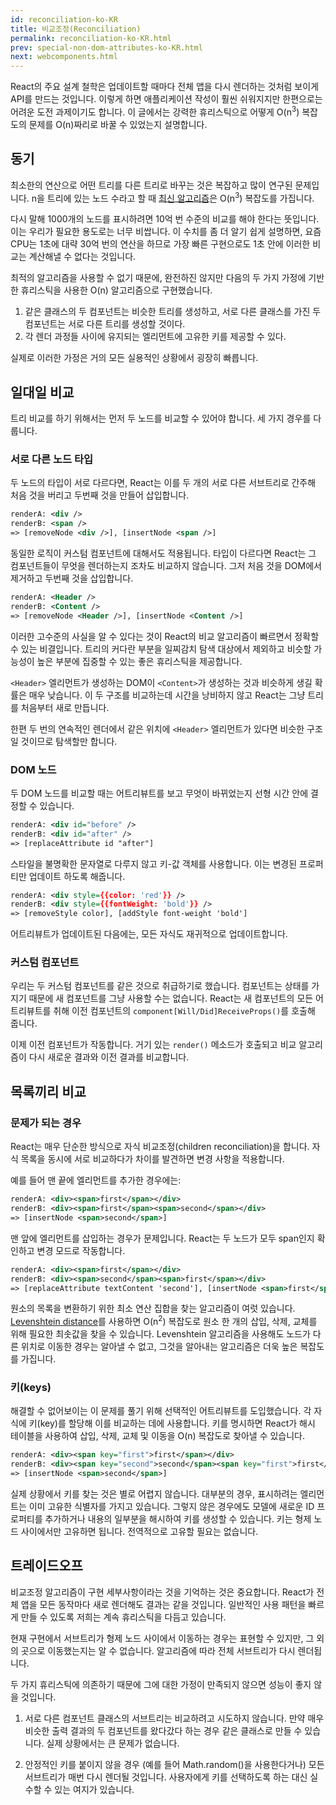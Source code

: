 ```yaml
---
id: reconciliation-ko-KR
title: 비교조정(Reconciliation)
permalink: reconciliation-ko-KR.html
prev: special-non-dom-attributes-ko-KR.html
next: webcomponents.html
---
```


React의 주요 설계 철학은 업데이트할 때마다 전체 앱을 다시 렌더하는 것처럼 보이게 API를 만드는 것입니다. 이렇게 하면 애플리케이션 작성이 훨씬 쉬워지지만 한편으로는 어려운 도전 과제이기도 합니다. 이 글에서는 강력한 휴리스틱으로 어떻게 O(n<sup>3</sup>) 복잡도의 문제를 O(n)짜리로 바꿀 수 있었는지 설명합니다.


## 동기

최소한의 연산으로 어떤 트리를 다른 트리로 바꾸는 것은 복잡하고 많이 연구된 문제입니다. n을 트리에 있는 노드 수라고 할 때 [최신 알고리즘](http://grfia.dlsi.ua.es/ml/algorithms/references/editsurvey_bille.pdf)은 O(n<sup>3</sup>) 복잡도를 가집니다.

다시 말해 1000개의 노드를 표시하려면 10억 번 수준의 비교를 해야 한다는 뜻입니다. 이는 우리가 필요한 용도로는 너무 비쌉니다. 이 수치를 좀 더 알기 쉽게 설명하면, 요즘 CPU는 1초에 대략 30억 번의 연산을 하므로 가장 빠른 구현으로도 1초 안에 이러한 비교는 계산해낼 수 없다는 것입니다.

최적의 알고리즘을 사용할 수 없기 때문에, 완전하진 않지만 다음의 두 가지 가정에 기반한 휴리스틱을 사용한 O(n) 알고리즘으로 구현했습니다.

1. 같은 클래스의 두 컴포넌트는 비슷한 트리를 생성하고, 서로 다른 클래스를 가진 두 컴포넌트는 서로 다른 트리를 생성할 것이다.
2. 각 렌더 과정들 사이에 유지되는 엘리먼트에 고유한 키를 제공할 수 있다.

실제로 이러한 가정은 거의 모든 실용적인 상황에서 굉장히 빠릅니다.


## 일대일 비교

트리 비교를 하기 위해서는 먼저 두 노드를 비교할 수 있어야 합니다. 세 가지 경우를 다룹니다.


### 서로 다른 노드 타입

두 노드의 타입이 서로 다르다면, React는 이를 두 개의 서로 다른 서브트리로 간주해 처음 것을 버리고 두번째 것을 만들어 삽입합니다.

```xml
renderA: <div />
renderB: <span />
=> [removeNode <div />], [insertNode <span />]
```

동일한 로직이 커스텀 컴포넌트에 대해서도 적용됩니다. 타입이 다르다면 React는 그 컴포넌트들이 무엇을 렌더하는지 조차도 비교하지 않습니다. 그저 처음 것을 DOM에서 제거하고 두번째 것을 삽입합니다.

```xml
renderA: <Header />
renderB: <Content />
=> [removeNode <Header />], [insertNode <Content />]
```

이러한 고수준의 사실을 알 수 있다는 것이 React의 비교 알고리즘이 빠르면서 정확할 수 있는 비결입니다. 트리의 커다란 부분을 일찌감치 탐색 대상에서 제외하고 비슷할 가능성이 높은 부분에 집중할 수 있는 좋은 휴리스틱을 제공합니다.

`<Header>` 엘리먼트가 생성하는 DOM이 `<Content>`가 생성하는 것과 비슷하게 생길 확률은 매우 낮습니다. 이 두 구조를 비교하는데 시간을 낭비하지 않고 React는 그냥 트리를 처음부터 새로 만듭니다.

한편 두 번의 연속적인 렌더에서 같은 위치에 `<Header>` 엘리먼트가 있다면 비슷한 구조일 것이므로 탐색할만 합니다.


### DOM 노드

두 DOM 노드를 비교할 때는 어트리뷰트를 보고 무엇이 바뀌었는지 선형 시간 안에 결정할 수 있습니다.

```xml
renderA: <div id="before" />
renderB: <div id="after" />
=> [replaceAttribute id "after"]
```

스타일을 불명확한 문자열로 다루지 않고 키-값 객체를 사용합니다. 이는 변경된 프로퍼티만 업데이트 하도록 해줍니다.

```xml
renderA: <div style={{color: 'red'}} />
renderB: <div style={{fontWeight: 'bold'}} />
=> [removeStyle color], [addStyle font-weight 'bold']
```

어트리뷰트가 업데이트된 다음에는, 모든 자식도 재귀적으로 업데이트합니다.


### 커스텀 컴포넌트

우리는 두 커스텀 컴포넌트를 같은 것으로 취급하기로 했습니다. 컴포넌트는 상태를 가지기 때문에 새 컴포넌트를 그냥 사용할 수는 없습니다. React는 새 컴포넌트의 모든 어트리뷰트를 취해 이전 컴포넌트의 `component[Will/Did]ReceiveProps()`를 호출해 줍니다.

이제 이전 컴포넌트가 작동합니다. 거기 있는 `render()` 메소드가 호출되고 비교 알고리즘이 다시 새로운 결과와 이전 결과를 비교합니다.


## 목록끼리 비교

### 문제가 되는 경우

React는 매우 단순한 방식으로 자식 비교조정(children reconciliation)을 합니다. 자식 목록을 동시에 서로 비교하다가 차이를 발견하면 변경 사항을 적용합니다.

예를 들어 맨 끝에 엘리먼트를 추가한 경우에는:

```xml
renderA: <div><span>first</span></div>
renderB: <div><span>first</span><span>second</span></div>
=> [insertNode <span>second</span>]
```

맨 앞에 엘리먼트를 삽입하는 경우가 문제입니다. React는 두 노드가 모두 span인지 확인하고 변경 모드로 작동합니다.

```xml
renderA: <div><span>first</span></div>
renderB: <div><span>second</span><span>first</span></div>
=> [replaceAttribute textContent 'second'], [insertNode <span>first</span>]
```

원소의 목록을 변환하기 위한 최소 연산 집합을 찾는 알고리즘이 여럿 있습니다. [Levenshtein distance](https://en.wikipedia.org/wiki/Levenshtein_distance)를 사용하면 O(n<sup>2</sup>) 복잡도로 원소 한 개의 삽입, 삭제, 교체를 위해 필요한 최솟값을 찾을 수 있습니다. Levenshtein 알고리즘을 사용해도 노드가 다른 위치로 이동한 경우는 알아낼 수 없고, 그것을 알아내는 알고리즘은 더욱 높은 복잡도를 가집니다.

### 키(keys)

해결할 수 없어보이는 이 문제를 풀기 위해 선택적인 어트리뷰트를 도입했습니다. 각 자식에 키(key)를 할당해 이를 비교하는 데에 사용합니다. 키를 명시하면 React가 해시 테이블을 사용하여 삽입, 삭제, 교체 및 이동을 O(n) 복잡도로 찾아낼 수 있습니다.


```xml
renderA: <div><span key="first">first</span></div>
renderB: <div><span key="second">second</span><span key="first">first</span></div>
=> [insertNode <span>second</span>]
```

실제 상황에서 키를 찾는 것은 별로 어렵지 않습니다. 대부분의 경우, 표시하려는 엘리먼트는 이미 고유한 식별자를 가지고 있습니다. 그렇지 않은 경우에도 모델에 새로운 ID 프로퍼티를 추가하거나 내용의 일부분을 해시하여 키를 생성할 수 있습니다. 키는 형제 노드 사이에서만 고유하면 됩니다. 전역적으로 고유할 필요는 없습니다.


## 트레이드오프

비교조정 알고리즘이 구현 세부사항이라는 것을 기억하는 것은 중요합니다. React가 전체 앱을 모든 동작마다 새로 렌더해도 결과는 같을 것입니다. 일반적인 사용 패턴을 빠르게 만들 수 있도록 저희는 계속 휴리스틱을 다듬고 있습니다.

현재 구현에서 서브트리가 형제 노드 사이에서 이동하는 경우는 표현할 수 있지만, 그 외의 곳으로 이동했는지는 알 수 없습니다. 알고리즘에 따라 전체 서브트리가 다시 렌더됩니다.

두 가지 휴리스틱에 의존하기 때문에 그에 대한 가정이 만족되지 않으면 성능이 좋지 않을 것입니다.

1. 서로 다른 컴포넌트 클래스의 서브트리는 비교하려고 시도하지 않습니다. 만약 매우 비슷한 출력 결과의 두 컴포넌트를 왔다갔다 하는 경우 같은 클래스로 만들 수 있습니다. 실제 상황에서는 큰 문제가 없습니다.

2. 안정적인 키를 붙이지 않을 경우 (예를 들어 Math.random()을 사용한다거나) 모든 서브트리가 매번 다시 렌더될 것입니다. 사용자에게 키를 선택하도록 하는 대신 실수할 수 있는 여지가 있습니다.
